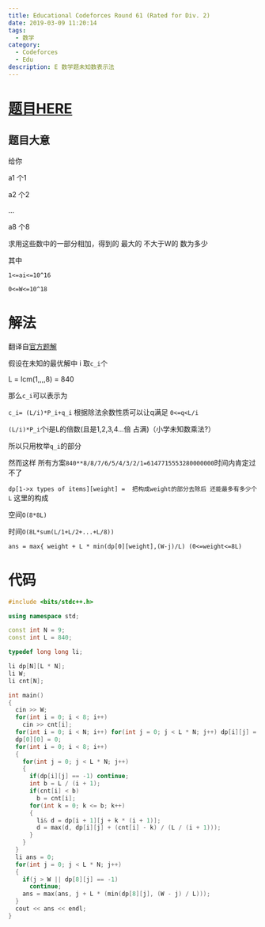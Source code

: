 ```yaml
---
title: Educational Codeforces Round 61 (Rated for Div. 2)
date: 2019-03-09 11:20:14
tags:
  - 数学
category:
  - Codeforces
  - Edu
description: E 数学题未知数表示法
---
```


# [题目HERE](https://codeforces.com/contest/1132/problem/E)

## 题目大意

给你

a1 个1

a2 个2

...

a8 个8

求用这些数中的一部分相加，得到的 最大的 不大于W的 数为多少

其中

`1<=ai<=10^16`

`0<=W<=10^18`


# 解法

翻译自[官方题解](https://codeforces.com/blog/entry/65752)

假设在未知的最优解中 i 取`c_i`个

L = lcm(1,,,,8) = 840

那么`c_i`可以表示为

`c_i= (L/i)*P_i+q_i` 根据除法余数性质可以让q满足 `0<=q<L/i`

`(L/i)*P_i`个i是L的倍数(且是1,2,3,4...倍 占满)（小学未知数乘法?）

所以只用枚举`q_i`的部分

然而这样 所有方案`840**8/8/7/6/5/4/3/2/1=6147715553280000000`时间内肯定过不了

`dp[1->x types of items][weight] =  把构成weight的部分去除后 还能最多有多少个L` 这里的构成


空间`O(8*8L)`

时间`O(8L*sum(L/1+L/2+...+L/8))`

`ans = max{ weight + L * min(dp[0][weight],(W-j)/L) (0<=weight<=8L)`

# 代码

```c++
#include <bits/stdc++.h>

using namespace std;

const int N = 9;
const int L = 840;

typedef long long li;

li dp[N][L * N];
li W;
li cnt[N];

int main()
{
  cin >> W;
  for(int i = 0; i < 8; i++)
    cin >> cnt[i];
  for(int i = 0; i < N; i++) for(int j = 0; j < L * N; j++) dp[i][j] = -1;
  dp[0][0] = 0;
  for(int i = 0; i < 8; i++)
  {
    for(int j = 0; j < L * N; j++)
    {
      if(dp[i][j] == -1) continue;
      int b = L / (i + 1);
      if(cnt[i] < b)
        b = cnt[i];
      for(int k = 0; k <= b; k++)
      {
        li& d = dp[i + 1][j + k * (i + 1)];
        d = max(d, dp[i][j] + (cnt[i] - k) / (L / (i + 1)));
      }
    }
  }
  li ans = 0;
  for(int j = 0; j < L * N; j++)
  {
    if(j > W || dp[8][j] == -1)
      continue;
    ans = max(ans, j + L * (min(dp[8][j], (W - j) / L)));
  }
  cout << ans << endl;
}
```

